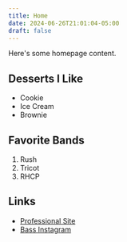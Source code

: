 ```yaml
---
title: Home
date: 2024-06-26T21:01:04-05:00
draft: false
---
```


Here's some homepage content.

## Desserts I Like

- Cookie
- Ice Cream
- Brownie

## Favorite Bands

1. Rush
2. Tricot
3. RHCP

## Links

- [Professional Site](https://www.rossnelson.me)
- [Bass Instagram](https://www.instagram.com/rnelson2112)
